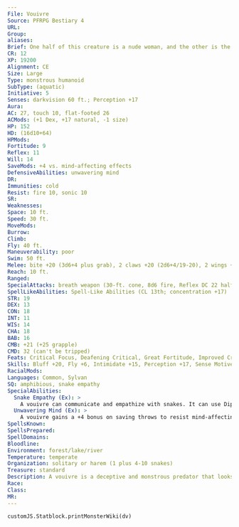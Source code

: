 ```yaml
---
File: Vouivre
Source: PFRPG Bestiary 4
URL: 
Group: 
aliases: 
Brief: One half of this creature is a nude woman, and the other is the front end of a slithering, winged dragon.
CR: 12
XP: 19200
Alignment: CE
Size: Large
Type: monstrous humanoid
SubType: (aquatic)
Initiative: 5
Senses: darkvision 60 ft.; Perception +17
Aura: 
AC: 27, touch 10, flat-footed 26
ACMods: (+1 Dex, +17 natural, -1 size)
HP: 152
HD: (16d10+64)
HPMods: 
Fortitude: 9
Reflex: 11
Will: 14
SaveMods: +4 vs. mind-affecting effects
DefensiveAbilities: unwavering mind
DR: 
Immunities: cold
Resist: fire 10, sonic 10
SR: 
Weaknesses: 
Space: 10 ft.
Speed: 30 ft.
MoveMods: 
Burrow: 
Climb: 
Fly: 40 ft.
Maneuverability: poor
Swim: 50 ft.
Melee: bite +20 (3d6+4 plus grab), 2 claws +20 (2d6+4/19-20), 2 wings +14 (1d8+2)
Reach: 10 ft.
Ranged: 
SpecialAttacks: breath weapon (30-ft. cone, 8d6 fire, Reflex DC 22 half, usable every 1d4 rounds)
SpellLikeAbilities: Spell-Like Abilities (CL 13th; concentration +17)   At Will-charm person (DC 15), comprehend languages, ghost sound (DC 14), speak with animals (snakes only)   1/day-charm animal (DC 15, snakes only), shout (DC 18), song of discord (DC 19)
STR: 19
DEX: 13
CON: 18
INT: 11
WIS: 14
CHA: 18
BAB: 16
CMB: +21 (+25 grapple)
CMD: 32 (can't be tripped)
Feats: Critical Focus, Deafening Critical, Great Fortitude, Improved Critical (claw), Improved Initiative, Iron Will, Weapon Focus (bite), Weapon Focus (claw)
Skills: Bluff +20, Fly +6, Intimidate +15, Perception +17, Sense Motive +10, Stealth +12, Swim +12
RacialMods: 
Languages: Common, Sylvan
SQ: amphibious, snake empathy
SpecialAbilities:
  Snake Empathy (Ex): >
    A vouivre can communicate and empathize with snakes. It can use Diplomacy to alter such an animal's attitude, and when doing so gains a +4 racial bonus on the check.
  Unwavering Mind (Ex): >
    A vouivre gains a +4 bonus on saving throws to resist mind-affecting effects.
SpellsKnown: 
SpellsPrepared: 
SpellDomains: 
Bloodline: 
Environment: forest/lake/river
Temperature: temperate
Organization: solitary or harem (1 plus 4-10 snakes)
Treasure: standard
Description: A vouivre is a deceptive and monstrous predator that looks like a humanoid woman from the waist up and the front end of a green-scaled dragon from the waist down. It shuns the company of its own kind, preferring evil fey (particularly water-dwelling ones such as nixies) for intelligent conversation and mundane snakes for companionship. A vouivre is 12 feet long from head to head, weighs 500 pounds, and can live 200 years. Vouivres make their homes in small caves near calm waters. They like to decorate their lairs with shiny coins, jewelry, and bright silks. One might place some of its treasure in the water outside to lure in curious humanoids, and bathe in these waters as a further enticement, hiding its reptilian half until prey is within striking distance. Because a vouivre can breathe water or air (from either head), it often grabs a creature, then retreats underwater to wait for the opponent to drown. It prefers humanoid flesh, but will feed on any available warm-blooded prey. Vouivres have an affinity for music, and their magic is often accompanied by singing or subtle musical vibrations from their scales. When a vouivre dies, its dragon head disgorges a 2-foot-diameter glassy egg. After around 6 weeks, the egg hatches into one or two vouivres, which take 7 years to reach maturity. These offspring resemble humanoids the mother has eaten, so it prefers to feast on attractive and strong victims. The young also adapt to the appearance of nearby reptilian creatures.
Race: 
Class: 
MR: 
---
```

```dataviewjs
customJS.Statblock.printMonsterWiki(dv)
```
